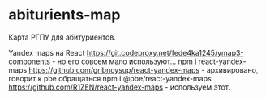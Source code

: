 # abiturients-map
Карта РГПУ для абитуриентов.

Yandex maps на React
https://git.codeproxy.net/fede4ka1245/ymap3-components - но его совсем мало используют...
npm i react-yandex-maps https://github.com/gribnoysup/react-yandex-maps - архивировано, говорит к pbe обращаться
npm i @pbe/react-yandex-maps https://github.com/R1ZEN/react-yandex-maps - используем этот.
